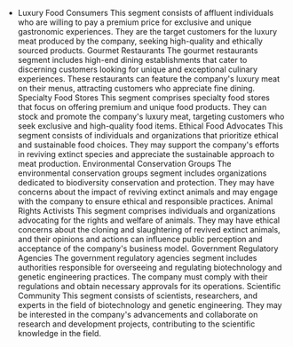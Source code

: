   - Luxury Food Consumers
   This segment consists of affluent individuals who are willing to pay a premium price for exclusive and unique gastronomic experiences. They are the target customers for the luxury meat produced by the company, seeking high-quality and ethically sourced products.
   Gourmet Restaurants
   The gourmet restaurants segment includes high-end dining establishments that cater to discerning customers looking for unique and exceptional culinary experiences. These restaurants can feature the company's luxury meat on their menus, attracting customers who appreciate fine dining.
   Specialty Food Stores
   This segment comprises specialty food stores that focus on offering premium and unique food products. They can stock and promote the company's luxury meat, targeting customers who seek exclusive and high-quality food items.
   Ethical Food Advocates
   This segment consists of individuals and organizations that prioritize ethical and sustainable food choices. They may support the company's efforts in reviving extinct species and appreciate the sustainable approach to meat production.
   Environmental Conservation Groups
   The environmental conservation groups segment includes organizations dedicated to biodiversity conservation and protection. They may have concerns about the impact of reviving extinct animals and may engage with the company to ensure ethical and responsible practices.
   Animal Rights Activists
   This segment comprises individuals and organizations advocating for the rights and welfare of animals. They may have ethical concerns about the cloning and slaughtering of revived extinct animals, and their opinions and actions can influence public perception and acceptance of the company's business model.
   Government Regulatory Agencies
   The government regulatory agencies segment includes authorities responsible for overseeing and regulating biotechnology and genetic engineering practices. The company must comply with their regulations and obtain necessary approvals for its operations.
   Scientific Community
   This segment consists of scientists, researchers, and experts in the field of biotechnology and genetic engineering. They may be interested in the company's advancements and collaborate on research and development projects, contributing to the scientific knowledge in the field.

